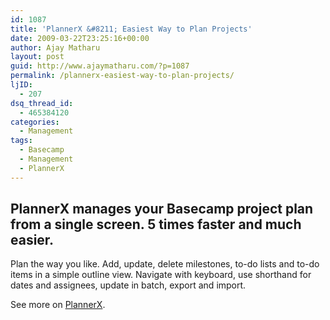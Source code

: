 ```yaml
---
id: 1087
title: 'PlannerX &#8211; Easiest Way to Plan Projects'
date: 2009-03-22T23:25:16+00:00
author: Ajay Matharu
layout: post
guid: http://www.ajaymatharu.com/?p=1087
permalink: /plannerx-easiest-way-to-plan-projects/
ljID:
  - 207
dsq_thread_id:
  - 465384120
categories:
  - Management
tags:
  - Basecamp
  - Management
  - PlannerX
---
```

## PlannerX manages your Basecamp project plan from a single screen. 5 times faster and much easier.

Plan the way you like. Add, update, delete milestones, to-do lists and to-do items in a simple outline view. Navigate with keyboard, use shorthand for dates and assignees, update in batch, export and import.

See more on <a title="PlannerX" href="http://plannerx.appsmagnet.com/" target="_blank">PlannerX</a>.